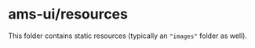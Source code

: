 # ams-ui/resources

This folder contains static resources (typically an `"images"` folder as well).
